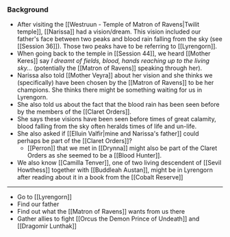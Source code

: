 ### Background
- After visiting the [[Westruun - Temple of Matron of Ravens|Twilit temple]], [[Narissa]] had a vision/dream. This vision included our father's face between two peaks and blood rain falling from the sky (see [[Session 36]]). Those two peaks have to be referring to [[Lyrengorn]].
- When going back to the temple in [[Session 44]], we heard [[Mother Keres]] say *I dreamt of fields, blood, hands reaching up to the living sky...* (potentially the [[Matron of Ravens]] speaking through her).
- Narissa also told [[Mother Veyra]] about her vision and she thinks we (specifically) have been chosen by the [[Matron of Ravens]] to be her champions. She thinks there might be something waiting for us in Lyrengorn.
- She also told us about the fact that the blood rain has been seen before by the members of the [[Claret Orders]].
- She says these visions have been seen before times of great calamity, blood falling from the sky often heralds times of life and un-life.
- She also asked if [[Elluin Valfir|mine and Narissa's father]] could perhaps be part of the [[Claret Orders]]?
	- [[Perron]] that we met in [[Drynna]] might also be part of the Claret Orders as she seemed to be a [[Blood Hunter]].
- We also know [[Camilla Tenver]], one of two living descendent of [[Sevil Howthess]] together with [[Buddleah Austan]], might be in Lyrengorn after reading about it in a book from the [[Cobalt Reserve]]
---
- Go to [[Lyrengorn]]
- Find our father
- Find out what the [[Matron of Ravens]] wants from us there
- Gather allies to fight [[Orcus the Demon Prince of Undeath]] and [[Dragomir Lunthak]]